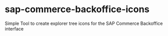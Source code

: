 # sap-commerce-backoffice-icons
Simple Tool to create explorer tree icons for the SAP Commerce Backoffice interface
